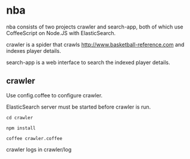 nba
===
nba consists of two projects crawler and search-app, both of which use CoffeeScript on Node.JS with ElasticSearch.

crawler is a spider that crawls http://www.basketball-reference.com and indexes player details.

search-app is a web interface to search the indexed player details.


## crawler

Use config.coffee to configure crawler.

ElasticSearch server must be started before crawler is run.


`cd crawler`

`npm install`

`coffee crawler.coffee`


crawler logs in crawler/log

